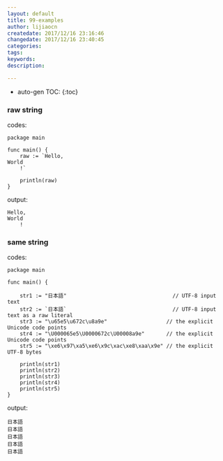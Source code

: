 ```yaml
---
layout: default
title: 99-examples
author: lijiaocn
createdate: 2017/12/16 23:16:46
changedate: 2017/12/16 23:40:45
categories:
tags:
keywords:
description: 

---
```


* auto-gen TOC:
{:toc}


### raw string

codes: 

	package main
	
	func main() {
	    raw := `Hello,
	World
	    !`
	
	    println(raw)
	}

output: 

	Hello,
	World
		!

### same string

codes: 

	package main
	
	func main() {
	
	    str1 := "日本語"                                  // UTF-8 input text
	    str2 := `日本語`                                  // UTF-8 input text as a raw literal
	    str3 := "\u65e5\u672c\u8a9e"                   // the explicit Unicode code points
	    str4 := "\U000065e5\U0000672c\U00008a9e"       // the explicit Unicode code points
	    str5 := "\xe6\x97\xa5\xe6\x9c\xac\xe8\xaa\x9e" // the explicit UTF-8 bytes
	
	    println(str1)
	    println(str2)
	    println(str3)
	    println(str4)
	    println(str5)
	}

output:

	日本語
	日本語
	日本語
	日本語
	日本語

